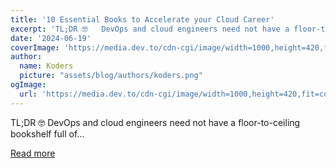 ```yaml
---
title: '10 Essential Books to Accelerate your Cloud Career'
excerpt: 'TL;DR 🤓   DevOps and cloud engineers need not have a floor-to-ceiling bookshelf full of...'
date: '2024-06-19'
coverImage: 'https://media.dev.to/cdn-cgi/image/width=1000,height=420,fit=cover,gravity=auto,format=auto/https%3A%2F%2Fdev-to-uploads.s3.amazonaws.com%2Fuploads%2Farticles%2Fq4apfp8rd2ce0njp6z2j.png'
author:
  name: Koders
  picture: "assets/blog/authors/koders.png"
ogImage:
  url: 'https://media.dev.to/cdn-cgi/image/width=1000,height=420,fit=cover,gravity=auto,format=auto/https%3A%2F%2Fdev-to-uploads.s3.amazonaws.com%2Fuploads%2Farticles%2Fq4apfp8rd2ce0njp6z2j.png'
---
```


TL;DR 🤓   DevOps and cloud engineers need not have a floor-to-ceiling bookshelf full of...

[Read more](https://dev.to/glasskube/10-essential-books-to-accelerate-your-cloud-career-6jf)
